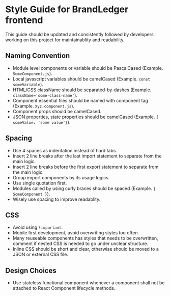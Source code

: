 # Style Guide for BrandLedger frontend

This guide should be updated and consistently followed by developers working on this project
for maintainablity and readability.

## Naming Convention
- Module level components or variable should be PascalCased (Example. `SomeComponent.js`).
- Local javascript variables should be camelCased (Example. `const someVariable`).
- HTML/CSS className should be separated-by-dashes (Example. `className='some-class-name'`).
- Component essential files should be named with component tag (Example. `Xyz.component.js`).
- Component props should be camelCased.
- JSON properties, state properties should be camelCased (Example. `{ someValue: 'some value'}`).
## Spacing
- Use 4 spaces as indentation instead of hard tabs.
- Insert 2 line breaks after the last import statement to separate from the main logic.
- Insert 2 line breaks before the first export statement to separate from the main logic.
- Group import components by its usage logics.
- Use single quotation first.
- Modules called by using curly braces should be spaced (Example. `{ SomeComponent }`).
- Wisely use spacing to improve readablity.
## CSS
- Avoid using `!important`.
- Mobile first development, avoid overwriting styles too often.
- Many reuseable components has styles that needs to be overwritten, comment if nested CSS is needed to go under unclear structure.
- Inline CSS should be short and clear, otherwise should be moved to a JSON or external CSS file.
## Design Choices
- Use stateless functional component whenever a component shall not be attached to React Component lifecycle methods.
